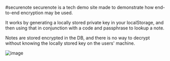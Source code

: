 #securenote
securenote is a tech demo site made to demonstrate how end-to-end encryption may be used. 

It works by generating a locally stored private key in your localStorage, and then using that in conjunction with a code and passphrase to lookup a note. 

Notes are stored encrypted in the DB, and there is no way to decrypt without knowing the locally stored key on the users' machine. 

![image](https://github.com/josephrcox/securenote/assets/73198556/42905e50-de6e-4b70-b122-512e9c79c080)

